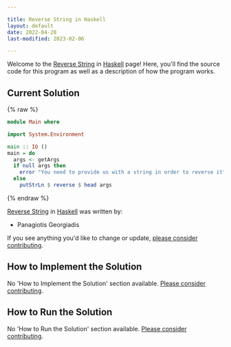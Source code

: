 ```yaml
---

title: Reverse String in Haskell
layout: default
date: 2022-04-28
last-modified: 2023-02-06

---
```


Welcome to the [Reverse String](https://sampleprograms.io/projects/reverse-string) in [Haskell](https://sampleprograms.io/languages/haskell) page! Here, you'll find the source code for this program as well as a description of how the program works.

## Current Solution

{% raw %}

```haskell
module Main where

import System.Environment

main :: IO ()
main = do
  args <- getArgs
  if null args then
    error "You need to provide us with a string in order to reverse it"
  else
    putStrLn $ reverse $ head args
```

{% endraw %}

[Reverse String](https://sampleprograms.io/projects/reverse-string) in [Haskell](https://sampleprograms.io/languages/haskell) was written by:

- Panagiotis Georgiadis

If you see anything you'd like to change or update, [please consider contributing](https://github.com/TheRenegadeCoder/sample-programs).

## How to Implement the Solution

No 'How to Implement the Solution' section available. [Please consider contributing](https://github.com/TheRenegadeCoder/sample-programs-website).

## How to Run the Solution

No 'How to Run the Solution' section available. [Please consider contributing](https://github.com/TheRenegadeCoder/sample-programs-website).